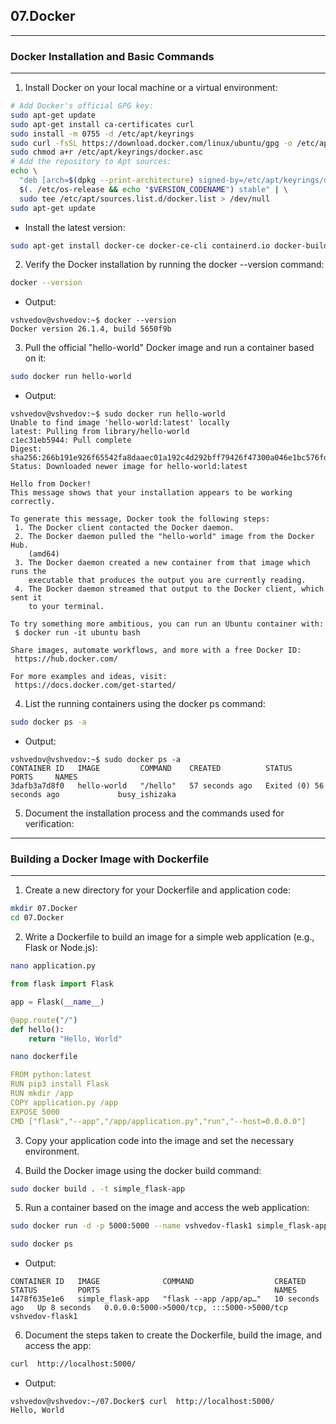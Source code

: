 ## 07.Docker

---

### Docker Installation and Basic Commands

---

1. Install Docker on your local machine or a virtual environment:

```bash
# Add Docker's official GPG key:
sudo apt-get update
sudo apt-get install ca-certificates curl
sudo install -m 0755 -d /etc/apt/keyrings
sudo curl -fsSL https://download.docker.com/linux/ubuntu/gpg -o /etc/apt/keyrings/docker.asc
sudo chmod a+r /etc/apt/keyrings/docker.asc
# Add the repository to Apt sources:
echo \
  "deb [arch=$(dpkg --print-architecture) signed-by=/etc/apt/keyrings/docker.asc] https://download.docker.com/linux/ubuntu \
  $(. /etc/os-release && echo "$VERSION_CODENAME") stable" | \
  sudo tee /etc/apt/sources.list.d/docker.list > /dev/null
sudo apt-get update
``` 

- Install the latest version:

```bash
sudo apt-get install docker-ce docker-ce-cli containerd.io docker-buildx-plugin docker-compose-plugin
```

2. Verify the Docker installation by running the docker --version command:

```bash
docker --version
```

- Output:

```
vshvedov@vshvedov:~$ docker --version
Docker version 26.1.4, build 5650f9b
```

3. Pull the official "hello-world" Docker image and run a container based on it:

```bash
sudo docker run hello-world
```

- Output:

```
vshvedov@vshvedov:~$ sudo docker run hello-world
Unable to find image 'hello-world:latest' locally
latest: Pulling from library/hello-world
c1ec31eb5944: Pull complete
Digest: sha256:266b191e926f65542fa8daaec01a192c4d292bff79426f47300a046e1bc576fd
Status: Downloaded newer image for hello-world:latest

Hello from Docker!
This message shows that your installation appears to be working correctly.

To generate this message, Docker took the following steps:
 1. The Docker client contacted the Docker daemon.
 2. The Docker daemon pulled the "hello-world" image from the Docker Hub.
    (amd64)
 3. The Docker daemon created a new container from that image which runs the
    executable that produces the output you are currently reading.
 4. The Docker daemon streamed that output to the Docker client, which sent it
    to your terminal.

To try something more ambitious, you can run an Ubuntu container with:
 $ docker run -it ubuntu bash

Share images, automate workflows, and more with a free Docker ID:
 https://hub.docker.com/

For more examples and ideas, visit:
 https://docs.docker.com/get-started/

```

4. List the running containers using the docker ps command: 

```bash
sudo docker ps -a
```

- Output:

```
vshvedov@vshvedov:~$ sudo docker ps -a
CONTAINER ID   IMAGE         COMMAND    CREATED          STATUS                      PORTS     NAMES
3dafb3a7d8f0   hello-world   "/hello"   57 seconds ago   Exited (0) 56 seconds ago             busy_ishizaka

```

5. Document the installation process and the commands used for verification:

---

### Building a Docker Image with Dockerfile

---

1. Create a new directory for your Dockerfile and application code:

```bash
mkdir 07.Docker
cd 07.Docker
```

2. Write a Dockerfile to build an image for a simple web application (e.g., Flask or Node.js):

```bash
nano application.py
```

```python
from flask import Flask

app = Flask(__name__)

@app.route("/")
def hello():
    return "Hello, World"
```

```bash
nano dockerfile
```

```yml
FROM python:latest
RUN pip3 install Flask
RUN mkdir /app
COPY application.py /app
EXPOSE 5000
CMD ["flask","--app","/app/application.py","run","--host=0.0.0.0"]
```

3. Copy your application code into the image and set the necessary environment.


4. Build the Docker image using the docker build command:

```bash
sudo docker build . -t simple_flask-app
```

5. Run a container based on the image and access the web application:

```bash
sudo docker run -d -p 5000:5000 --name vshvedov-flask1 simple_flask-app
```

```bash
sudo docker ps
```
- Output:

```
CONTAINER ID   IMAGE              COMMAND                  CREATED          STATUS         PORTS                                       NAMES
1478f635e1e6   simple_flask-app   "flask --app /app/ap…"   10 seconds ago   Up 8 seconds   0.0.0.0:5000->5000/tcp, :::5000->5000/tcp   vshvedov-flask1
```

6. Document the steps taken to create the Dockerfile, build the image, and access the app:

```bash
curl  http://localhost:5000/
```

- Output:

```
vshvedov@vshvedov:~/07.Docker$ curl  http://localhost:5000/
Hello, World
```